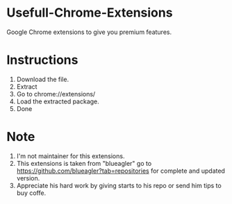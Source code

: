 # Usefull-Chrome-Extensions
Google Chrome extensions to give you premium features.

# Instructions
1. Download the file.
2. Extract
3. Go to chrome://extensions/
4. Load the extracted package.
5. Done

# Note
1. I'm not maintainer for this extensions.
2. This extensions is taken from "blueagler" go to https://github.com/blueagler?tab=repositories for complete and updated version.
3. Appreciate his hard work by giving starts to his repo or send him tips to buy coffe.
